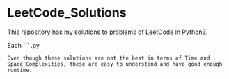 # LeetCode_Solutions
This repository has my solutions to problems of LeetCode in Python3.

Each ```
.py
```file has the background, examples and constraints associated with them.
Even though these solutions are not the best in terms of Time and Space Complexities, these are easy to understand and have good enough runtime.
